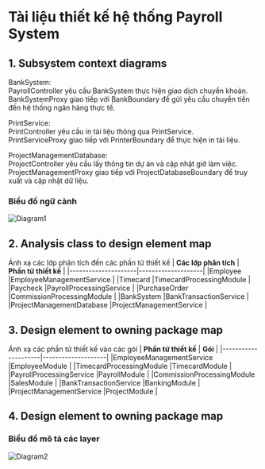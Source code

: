 # Tài liệu thiết kế hệ thống Payroll System

## 1. Subsystem context diagrams
BankSystem:  
PayrollController yêu cầu BankSystem thực hiện giao dịch chuyển khoản.  
BankSystemProxy giao tiếp với BankBoundary để gửi yêu cầu chuyển tiền đến hệ thống ngân hàng thực tế.

PrintService:  
PrintController yêu cầu in tài liệu thông qua PrintService.  
PrintServiceProxy giao tiếp với PrinterBoundary để thực hiện in tài liệu.

ProjectManagementDatabase:  
ProjectController yêu cầu lấy thông tin dự án và cập nhật giờ làm việc.  
ProjectManagementProxy giao tiếp với ProjectDatabaseBoundary để truy xuất và cập nhật dữ liệu.

### Biểu đồ ngữ cảnh
![Diagram1](https://www.planttext.com/api/plantuml/png/l5PBRjim5Dpp5Dn50PmSm2YAD3M2Pf72g09qJLFFjXA9LCcdjkxdP5tqIBr2IP6oI4gAYnIjDxRuo9bvmtc2V_tuUQMHAMphYf0pUit4OtxG23NDsutkVX5UCQtfcXsKhAhNKg3z1aM_4ce_2ZwqeD4UlLTCw2se3EgcaWU0su8kQOwg5Bi5PRLi1Pg5cqeoF2VV2Ia5Wjeo3lGseFR0wD5kMb7eZ75kZxzjwutXVXBL2Hu0rqf-FlmrQgZmnRVBovGWv7tbO7lEQHPNsx2A2ME0fuhrTuOoZgKKaNwt5BZhUIBLCTIrAHLC7NtG88fxQIjPmP0TaRfUp-Wxg9ZbqFkoqNGhLT0k6MVXuk9bT8LBschG9Bq3koqIiwHSrdKhIiuGDFrKudxsK6_g2UpGCx_LDhGspM4EwcDfp1w5snPdezrLiqBojeQEV-L_BeoBYCOqRHOzWNjEqnsnU_JccR21P8yO1VoviB76Bk4ZZfwyX-mvkR7EaOLnn18h6DPIwLvBBvlj82-_G8B1PINLdIp6wqq9jX43bI23ciwwB_vXtCFUIPgFBkwHNpvfurknMrDPKwcVFhaQhl4KVZvSRX1w-G0SxvWmxbgSbUbzm_JK17GxnpEm0_Ir5I0hAvqrxZ5u-voxhMrZh0M_-urirTJU1TtRYhkvyPZCwVrlQY8x1Y7HYFrx5KyuuITpIb-YVdWZf8HkNR0w7QjEntkf7g4OpvRhsEj8PsmBoFUsc9btPfVnamCsqo4PPz7Fsvmbn-6Ol3Gt8TFYfoVn5CnnnAxCYyN-TVeD003__mC0)

## 2. Analysis class to design element map

Ánh xạ các lớp phân tích đến các phần tử thiết kế
| **Các lớp phân tích** | **Phần tử thiết kế** |
|---------------------|--------------------|
|Employee            |EmployeeManagementService  |
|Timecard         |TimecardProcessingModule   |
|Paycheck          |PayrollProcessingService |
|PurchaseOrder        |CommissionProcessingModule	   |
|BankSystem     |BankTransactionService |
|ProjectManagementDatabase        |ProjectManagementService |


## 3. Design element to owning package map
Ánh xạ các phần tử thiết kế vào các gói
| **Phần tử thiết kế** | **Gói** |
|---------------------|--------------------|
|EmployeeManagementService      |EmployeeModule |
|TimecardProcessingModule      |TimecardModule    |
|PayrollProcessingService      |PayrollModule |
|CommissionProcessingModule    |SalesModule   |
|BankTransactionService       |BankingModule |
|ProjectManagementService      |ProjectModule  |


## 4. Design element to owning package map
### Biểu đồ mô tả các layer
![Diagram2](https://www.planttext.com/api/plantuml/png/Z5H1Ri8m4Bpx5HQNdlX0XI98qqEbLge47rZC0YwE4zbEKLJrPJtqIVr2roO1Xn0WbqYxEpixkvFy_VnEhGFZgbmnzi0pN4kDt6sHAwZHM5Q2sC46-MXMbaeASBBG_DNdHdmo2KL9mhyOfqSei9Q_GsqAfPuAxVmRJPmpKhk1JF618ivzinDvMbcQYyhcQ3wbG7jzXEUyL4MD-0QQu3bgr-2YceNCKO1P4J7re_QRVaqAUhSme2q8hxjVq4nzZIT8RiEnfWmSy9dmvFUfoT8-SoVMIke4lGOAnCmlUct0EbC9LncyJkxXyzewpCyreRbZ7rxa4cnGVhINGHLyPBUoj7o9Re-eMyFrxCF7usJueloHLnO9rdLM0CMhFzMT-Qofl7p75iM6-UFfifG044vAe4671SpfM37cikC2u738k7XmwaXI5t6h_-7IX115dbVQV-_qhUsbsxBECe_RFPfW07DxmBvNg5NeJ2CsVTWKzSh_elu1003__mC0)
